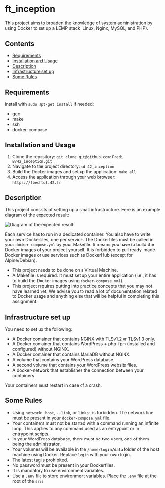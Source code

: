 # ft_inception

This project aims to broaden the knowledge of system administration by using Docker to set up a LEMP stack (Linux, Nginx, MySQL, and PHP).

## Contents
- [Requirements](#requirements)
- [Installation and Usage](#installation-and-usage)
- [Description](#description)
- [Infrastructure set up](#infrastructure-set-up)
- [Some Rules](#some-rules)

## Requirements

install with `sudo apt-get install` if needed:
- gcc
- make
- ssh
- docker-compose  

## Installation and Usage

1. Clone the repository: `git clone git@github.com:Fredi-B/42_inception.git`
2. Navigate to the project directory: `cd 42_inception`
3. Build the Docker images and set up the application: `make all`
4. Access the application through your web browser: `https://fbechtol.42.fr`

## Description

This project consists of setting up a small infrastructure. Here is an example diagram of the expected result:

![Diagram of the expected result:](https://github.com/Fredi-B/42_inception/assets/79904261/a02adc36-87d5-4e5c-8f42-26b7a0cdd41e)


Each service has to run in a dedicated container. You also have to write your own Dockerfiles, one per service. The Dockerfiles must be called in your `docker-compose.yml` by your Makefile. It means you have to build the Docker images of your project yourself. It is forbidden to pull ready-made Docker images or use services such as DockerHub (except for Alpine/Debian).

- This project needs to be done on a Virtual Machine.
- A Makefile is required. It must set up your entire application (i.e., it has to build the Docker images using `docker-compose.yml`).
- This project requires putting into practice concepts that you may not have learned yet. We advise you to read a lot of documentation related to Docker usage and anything else that will be helpful in completing this assignment.

## Infrastructure set up

You need to set up the following:

- A Docker container that contains NGINX with TLSv1.2 or TLSv1.3 only.
- A Docker container that contains WordPress + php-fpm (installed and configured) without NGINX.
- A Docker container that contains MariaDB without NGINX.
- A volume that contains your WordPress database.
- A second volume that contains your WordPress website files.
- A docker-network that establishes the connection between your containers.

Your containers must restart in case of a crash.

## Some Rules

- Using `network: host`, `--link`, or `links:` is forbidden. The network line must be present in your `docker-compose.yml` file.
- Your containers must not be started with a command running an infinite loop. This applies to any command used as an entrypoint or in entrypoint scripts.
- In your WordPress database, there must be two users, one of them being the administrator.
- Your volumes will be available in the `/home/login/data` folder of the host machine using Docker. Replace `login` with your own login.
- The latest tag is prohibited.
- No password must be present in your Dockerfiles.
- It is mandatory to use environment variables.
- Use a `.env` file to store environment variables. Place the `.env` file at the root of the `srcs`
